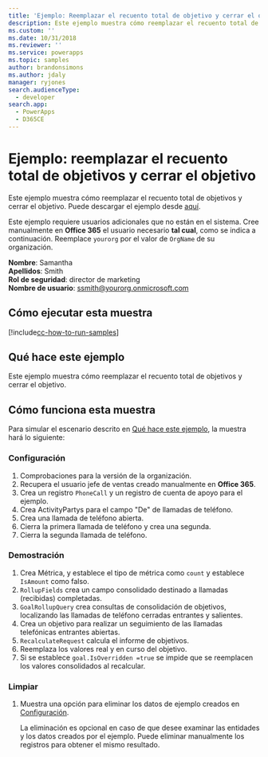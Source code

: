 ```yaml
---
title: 'Ejemplo: Reemplazar el recuento total de objetivo y cerrar el objetivo (Common Data Service para las aplicaciones) | Microsoft Docs'
description: Este ejemplo muestra cómo reemplazar el recuento total de objetivos y cerrar el objetivo.
ms.custom: ''
ms.date: 10/31/2018
ms.reviewer: ''
ms.service: powerapps
ms.topic: samples
author: brandonsimons
ms.author: jdaly
manager: ryjones
search.audienceType:
  - developer
search.app:
  - PowerApps
  - D365CE
---
```

# <a name="sample-override-goal-total-count-and-close-the-goal"></a>Ejemplo: reemplazar el recuento total de objetivos y cerrar el objetivo

Este ejemplo muestra cómo reemplazar el recuento total de objetivos y cerrar el objetivo. Puede descargar el ejemplo desde [aquí](https://github.com/Microsoft/PowerApps-Samples/tree/master/cds/orgsvc/C%23/OverrideGoalTotal).

Este ejemplo requiere usuarios adicionales que no están en el sistema. Cree manualmente en **Office 365** el usuario necesario **tal cual**, como se indica a continuación. Reemplace `yourorg` por el valor de `OrgName` de su organización.

**Nombre**: Samantha<br/>
**Apellidos**: Smith<br/>
**Rol de seguridad**: director de marketing<br/>
**Nombre de usuario**: ssmith@yourorg.onmicrosoft.com<br/>

## <a name="how-to-run-this-sample"></a>Cómo ejecutar esta muestra

[!include[cc-how-to-run-samples](../../includes/cc-how-to-run-samples.md)]

## <a name="what-this-sample-does"></a>Qué hace este ejemplo


Este ejemplo muestra cómo reemplazar el recuento total de objetivos y cerrar el objetivo.

## <a name="how-this-sample-works"></a>Cómo funciona esta muestra

Para simular el escenario descrito en [Qué hace este ejemplo](#what-this-sample-does), la muestra hará lo siguiente:

### <a name="setup"></a>Configuración

1. Comprobaciones para la versión de la organización.
2. Recupera el usuario jefe de ventas creado manualmente en **Office 365**.
3. Crea un registro `PhoneCall` y un registro de cuenta de apoyo para el ejemplo.
4. Crea ActivityPartys para el campo "De" de llamadas de teléfono.
5. Crea una llamada de teléfono abierta.
6. Cierra la primera llamada de teléfono y crea una segunda.
7. Cierra la segunda llamada de teléfono.

### <a name="demonstrate"></a>Demostración

1. Crea Métrica, y establece el tipo de métrica como `count` y establece `IsAmount` como falso.
2. `RollupFields` crea un campo consolidado destinado a llamadas (recibidas) completadas.
3. `GoalRollupQuery` crea consultas de consolidación de objetivos, localizando las llamadas de teléfono cerradas entrantes y salientes. 
4. Crea un objetivo para realizar un seguimiento de las llamadas telefónicas entrantes abiertas.
5. `RecalculateRequest` calcula el informe de objetivos. 
6. Reemplaza los valores real y en curso del objetivo.
7. Si se establece `goal.IsOverridden =true` se impide que se reemplacen los valores consolidados al recalcular.

### <a name="clean-up"></a>Limpiar

1. Muestra una opción para eliminar los datos de ejemplo creados en [Configuración](#setup).

    La eliminación es opcional en caso de que desee examinar las entidades y los datos creados por el ejemplo. Puede eliminar manualmente los registros para obtener el mismo resultado.
